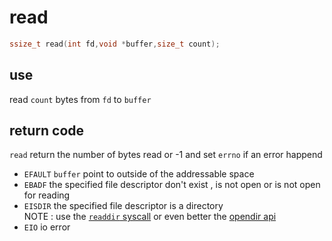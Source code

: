 # read
```c
ssize_t read(int fd,void *buffer,size_t count);
```
## use
read `count` bytes from `fd` to `buffer`
## return code
`read` return the number of bytes read or -1 and set `errno` if an error happend  
- `EFAULT`
  `buffer` point to outside of the addressable space
- `EBADF`
  the specified file descriptor don't exist , is not open or is not open for reading
- `EISDIR`
  the specified file descriptor is a directory  
  NOTE : use the [`readdir` syscall](readdir.md) or even better the [opendir api]()
- `EIO`
  io error
